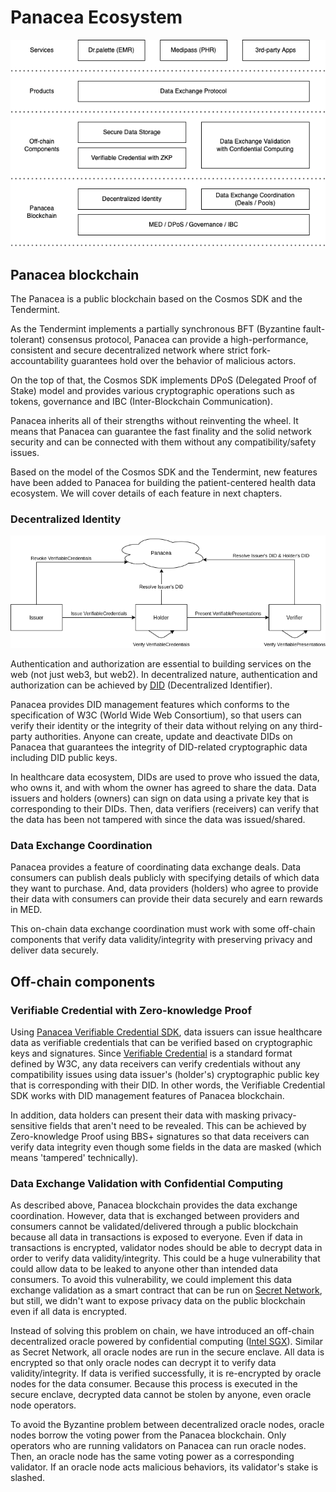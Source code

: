# Panacea Ecosystem

![](images/panacea-ecosystem.png)


## Panacea blockchain

The Panacea is a public blockchain based on the Cosmos SDK and the Tendermint.

As the Tendermint implements a partially synchronous BFT (Byzantine fault-tolerant) consensus protocol,
Panacea can provide a high-performance, consistent and secure decentralized network
where strict fork-accountability guarantees hold over the behavior of malicious actors.

On the top of that, the Cosmos SDK implements DPoS (Delegated Proof of Stake) model
and provides various cryptographic operations such as tokens, governance and IBC (Inter-Blockchain Communication).

Panacea inherits all of their strengths without reinventing the wheel.
It means that Panacea can guarantee the fast finality and the solid network security
and can be connected with them without any compatibility/safety issues.

Based on the model of the Cosmos SDK and the Tendermint,
new features have been added to Panacea for building the patient-centered health data ecosystem.
We will cover details of each feature in next chapters.


### Decentralized Identity

![](images/did-vc.png)

Authentication and authorization are essential to building services on the web (not just web3, but web2).
In decentralized nature, authentication and authorization can be achieved by [DID](https://www.w3.org/TR/did-core/) (Decentralized Identifier).

Panacea provides DID management features which conforms to the specification of W3C (World Wide Web Consortium),
so that users can verify their identity or the integrity of their data without relying on any third-party authorities.
Anyone can create, update and deactivate DIDs on Panacea that guarantees the integrity of
DID-related cryptographic data including DID public keys.

In healthcare data ecosystem, DIDs are used to prove who issued the data, who owns it, and with whom the owner has agreed to share the data.
Data issuers and holders (owners) can sign on data using a private key that is corresponding to their DIDs.
Then, data verifiers (receivers) can verify that the data has been not tampered with since the data was issued/shared.

### Data Exchange Coordination

Panacea provides a feature of coordinating data exchange deals.
Data consumers can publish deals publicly with specifying details of which data they want to purchase.
And, data providers (holders) who agree to provide their data with consumers can provide their data securely and earn rewards in MED.

This on-chain data exchange coordination must work with some off-chain components that verify data validity/integrity with preserving privacy and deliver data securely.


## Off-chain components

### Verifiable Credential with Zero-knowledge Proof

Using [Panacea Verifiable Credential SDK](https://github.com/medibloc/vc-sdk), data issuers can issue healthcare data as verifiable credentials that can be verified based on cryptographic keys and signatures.
Since [Verifiable Credential](https://www.w3.org/TR/vc-data-model/) is a standard format defined by W3C, any data receivers can verify credentials without any compatibility issues using data issuer's (holder's) cryptographic public key that is corresponding with their DID.
In other words, the Verifiable Credential SDK works with DID management features of Panacea blockchain.

In addition, data holders can present their data with masking privacy-sensitive fields that aren't need to be revealed.
This can be achieved by Zero-knowledge Proof using BBS+ signatures so that data receivers can verify data integrity even though some fields in the data are masked (which means 'tampered' technically).

### Data Exchange Validation with Confidential Computing

As described above, Panacea blockchain provides the data exchange coordination. However, data that is exchanged between providers and consumers cannot be validated/delivered through a public blockchain because all data in transactions is exposed to everyone.
Even if data in transactions is encrypted, validator nodes should be able to decrypt data in order to verify data validity/integrity.
This could be a huge vulnerability that could allow data to be leaked to anyone other than intended data consumers.
To avoid this vulnerability, we could implement this data exchange validation as a smart contract that can be run on [Secret Network](https://scrt.network/), but still, we didn't want to expose privacy data on the public blockchain even if all data is encrypted.

Instead of solving this problem on chain, we have introduced an off-chain decentralized oracle powered by confidential computing ([Intel SGX](https://www.intel.com/content/www/us/en/developer/tools/software-guard-extensions/overview.html)).
Similar as Secret Network, all oracle nodes are run in the secure enclave. All data is encrypted so that only oracle nodes can decrypt it to verify data validity/integrity. If data is verified successfully, it is re-encrypted by oracle nodes for the data consumer.
Because this process is executed in the secure enclave, decrypted data cannot be stolen by anyone, even oracle node operators.

To avoid the Byzantine problem between decentralized oracle nodes, oracle nodes borrow the voting power from the Panacea blockchain.
Only operators who are running validators on Panacea can run oracle nodes. Then, an oracle node has the same voting power as a corresponding validator.
If an oracle node acts malicious behaviors, its validator's stake is slashed.